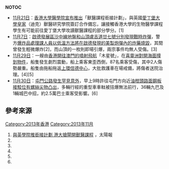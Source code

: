 <noinclude>  __NOTOC__ </noinclude>

  - [11月21日](../Page/11月21日.md "wikilink")：[香港大學醫學院宣布推出](https://zh.wikipedia.org/wiki/香港大學醫學院 "wikilink")「獸醫課程銜接計劃」，與英國[愛丁堡大學皇家](https://zh.wikipedia.org/wiki/愛丁堡大學 "wikilink")（迪克）獸醫研究學院簽訂合作備忘，讓接觸香港大學的生物醫學課程學生有可能前往愛丁堡大學攻讀獸醫課程的部分學分。\[1\]
  - [11月7日](../Page/11月7日.md "wikilink")：[啟德發展區](../Page/啟德發展計劃.md "wikilink")[沙中線地盤和](https://zh.wikipedia.org/wiki/沙中線 "wikilink")[山頂](https://zh.wikipedia.org/wiki/山頂 "wikilink")[盧吉道廿七號分別發現戰時炸彈](../Page/盧吉道.md "wikilink")，警方[爆炸品處理課人員以低溫方法將在啟德發現的美製炮彈內的炸藥燒毀](../Page/爆炸品處理課.md "wikilink")，其間曾發生輕微爆炸\[2\]，而山頂的一枚則即場引爆，兩宗事件均無人受傷。\[3\]
  - [11月29日](../Page/11月29日.md "wikilink")：一艘由[香港開往](../Page/香港.md "wikilink")[澳門的](../Page/澳門.md "wikilink")[噴射飛航](https://zh.wikipedia.org/wiki/噴射飛航 "wikilink")「木星號」，在[喜靈洲對開海面撞到物件](../Page/喜靈洲.md "wikilink")，船隻發生劇烈震動，船上乘客東歪西倒，87名乘客受傷，其中2人傷勢嚴重。船隻由拖船拖返[上環](../Page/上環.md "wikilink")[信德中心](../Page/信德中心.md "wikilink")，大批救護車在場戒備，將傷者送院治理。\[4\]\[5\]
  - [11月30日](../Page/11月30日.md "wikilink")：[屯門公路發生罕見意外](https://zh.wikipedia.org/wiki/屯門公路 "wikilink")，早上9時許往屯門方向近[油柑頭路面鋼板接駁位有螺絲尖物凸出](../Page/油柑頭.md "wikilink")，多輛行經的重型車車軚被拮爆無法前行，36輛九巴及1輛城巴中招，約2.5萬巴士乘客受影響。\[6\]

<noinclude>

## 參考來源

</noinclude>

[Category:2013年香港](https://zh.wikipedia.org/wiki/Category:2013年香港 "wikilink")
[Category:2013年11月](https://zh.wikipedia.org/wiki/Category:2013年11月 "wikilink")

1.  [與英學院推銜接計劃
    港大搶閘開獸醫課程](http://hk.news.yahoo.com/%E8%88%87%E8%8B%B1%E5%AD%B8%E9%99%A2%E6%8E%A8%E9%8A%9C%E6%8E%A5%E8%A8%88%E5%8A%83-%E6%B8%AF%E5%A4%A7%E6%90%B6%E9%96%98%E9%96%8B%E7%8D%B8%E9%86%AB%E8%AA%B2%E7%A8%8B-223509671.html)
    ，太陽報
2.
3.
4.
5.
6.